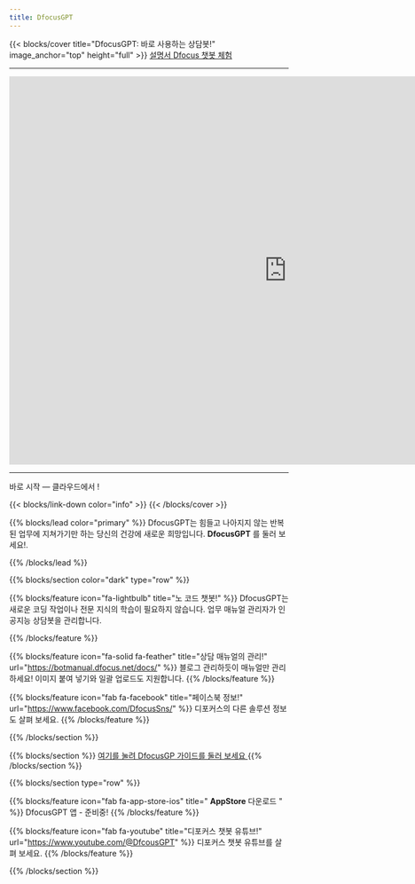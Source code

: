 ```yaml
---
title: DfocusGPT
---
```


{{< blocks/cover title="DfocusGPT: 바로 사용하는 상담봇!" image_anchor="top" height="full" >}}
<a class="btn btn-lg btn-primary me-3 mb-4" href="/docs/">
  설명서 <i class="fas fa-arrow-alt-circle-right ms-2"></i>
</a>
<a class="btn btn-lg btn-secondary me-3 mb-4" href="https://www.dfocus.net">Dfocus 챗봇 체험<i class="fab ms-2 "></i>
</a>

----------------

<iframe width="1000" height="700" src="https://www.youtube.com/embed/DOLJ-urTp94?si=yZqG3qrT7wSWR3T2&amp;controls=0&autoplay=1&mute=1&controls=0&loop=1&playlist=DOLJ-urTp94" title="YouTube video player" frameborder="0" allow="accelerometer; autoplay; clipboard-write; encrypted-media; gyroscope; picture-in-picture; web-share" allowfullscreen></iframe>

----------------

<p class="lead mt-5"> 바로 시작 &mdash; 클라우드에서 !</p>
{{< blocks/link-down color="info" >}}
{{< /blocks/cover >}}


{{% blocks/lead color="primary" %}}
DfocusGPT는 힘들고 나아지지 않는 반복된 업무에 지쳐가기만 하는 당신의 건강에 새로운 희망입니다. **DfocusGPT** 를 둘러 보세요!.

{{% /blocks/lead %}}

{{% blocks/section color="dark" type="row" %}}

{{% blocks/feature icon="fa-lightbulb" title="노 코드 챗봇!" %}}
DfocusGPT는 새로운 코딩 작업이나 전문 지식의 학습이 필요하지 않습니다. 
업무 매뉴얼 관리자가 인공지능 상담봇을 관리합니다.

{{% /blocks/feature %}}


{{% blocks/feature icon="fa-solid fa-feather" title="상담 매뉴얼의 관리!" url="https://botmanual.dfocus.net/docs/" %}}
블로그 관리하듯이 매뉴얼만 관리하세요! 이미지 붙여 넣기와 일괄 업로드도 지원합니다.
{{% /blocks/feature %}}


{{% blocks/feature icon="fab fa-facebook" title="페이스북 정보!" url="https://www.facebook.com/DfocusSns/" %}}
디포커스의 다른 솔루션 정보도 살펴 보세요.
{{% /blocks/feature %}}


{{% /blocks/section %}}


{{% blocks/section %}}
<a class="btn btn-lg btn-primary me-3 mb-4" href="/docs/">
  여기를 눌려 DfocusGP 가이드를 둘러 보세요 <i class="fab ms-2 "></i>
</a>
{{% /blocks/section %}}


{{% blocks/section type="row" %}}

{{% blocks/feature icon="fab fa-app-store-ios" title=" **AppStore** 다운로드 " %}}
DfocusGPT 앱 - 준비중!
{{% /blocks/feature %}}

{{% blocks/feature icon="fab fa-youtube" title="디포커스 챗봇 유튜브!"
    url="https://www.youtube.com/@DfcousGPT" %}}
디포커스 챗봇 유튜브를 살펴 보세요.
{{% /blocks/feature %}}


{{% /blocks/section %}}

